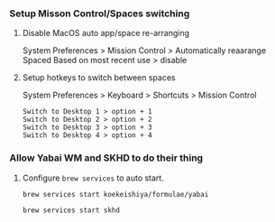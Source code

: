### Setup Misson Control/Spaces switching
1. Disable MacOS auto app/space re-arranging

    System Preferences > Mission Control > Automatically reaarange Spaced Based on most recent use > disable

2. Setup hotkeys to switch between spaces

    System Preferences > Keyboard > Shortcuts > Mission Control

    ```
    Switch to Desktop 1 > option + 1
    Switch to Desktop 2 > option + 2
    Switch to Desktop 3 > option + 3
    Switch to Desktop 4 > option + 4
    ```

### Allow Yabai WM and SKHD to do their thing
1. Configure `brew services` to auto start.

    `brew services start koekeishiya/formulae/yabai`

    `brew services start skhd`
